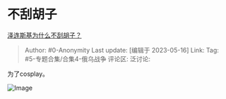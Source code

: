 # 不刮胡子
[泽连斯基为什么不刮胡子？](https://www.zhihu.com/question/527534801/answer/3030063659)

> Author: #0-Anonymity
> Last update: [编辑于 2023-05-16]
> Link:
> Tag: #5-专题合集/合集4-俄乌战争 
> 评论区:
> 泛讨论:

为了cosplay。

![Image](https://picx.zhimg.com/50/v2-f14f4973b6dea4a9cc1bda878d13351f_720w.jpg?source=1940ef5c)